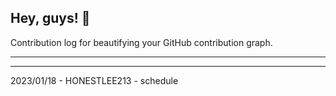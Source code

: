 ## Hey, guys! 👋

Contribution log for beautifying your GitHub contribution graph.

---



---

2023/01/18 - HONESTLEE213 - schedule